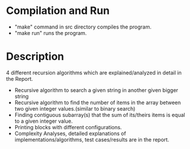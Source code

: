 # Compilation and Run  

- "make" command in src directory compiles the program.
- "make run" runs the program.  

# Description  

4 different recursion algorithms which are explained/analyzed in detail in the Report.  

- Recursive algorithm to search a given string in another given bigger string
- Recursive algorithm to find the number of items in the array between two given integer values.(similar to binary search)
- Finding contiguous subarray(s) that the sum of its/theirs items is equal to a given integer value.
- Printing blocks with different configurations.
- Complexity Analyses, detailed explanations of implementations/algorithms, test cases/results are in the report.